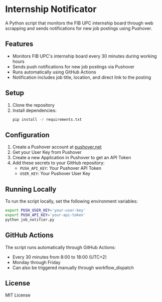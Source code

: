 # Internship Notificator

A Python script that monitors the FIB UPC internship board through web scrapping and sends notifications for new job postings using Pushover.

## Features

- Monitors FIB UPC's internship board every 30 minutes during working hours
- Sends push notifications for new job postings via Pushover
- Runs automatically using GitHub Actions
- Notification includes job title, location, and direct link to the posting

## Setup

1. Clone the repository
2. Install dependencies:
   ```bash
   pip install -r requirements.txt
   ```

## Configuration

1. Create a Pushover account at [pushover.net](https://pushover.net)
2. Get your User Key from Pushover
3. Create a new Application in Pushover to get an API Token
4. Add these secrets to your GitHub repository:
   - `PUSH_API_KEY`: Your Pushover API Token
   - `USER_KEY`: Your Pushover User Key

## Running Locally

To run the script locally, set the following environment variables:
```bash
export PUSH_USER_KEY='your-user-key'
export PUSH_API_KEY='your-api-token'
python job_notifier.py
```

## GitHub Actions

The script runs automatically through GitHub Actions:
- Every 30 minutes from 8:00 to 18:00 (UTC+2)
- Monday through Friday
- Can also be triggered manually through workflow_dispatch

## License

MIT License
